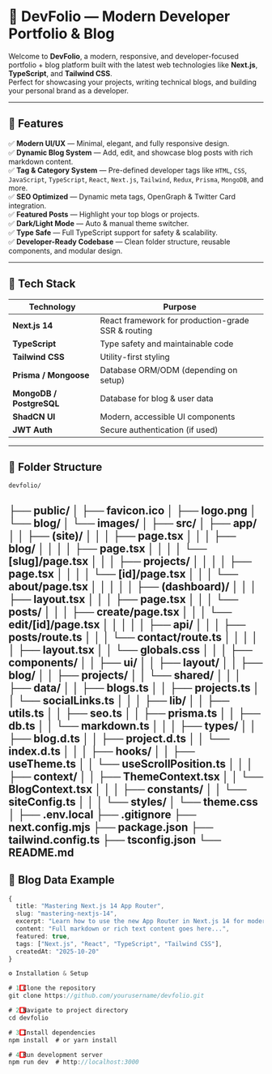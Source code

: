 # 🚀 DevFolio — Modern Developer Portfolio & Blog

Welcome to **DevFolio**, a modern, responsive, and developer-focused portfolio + blog platform built with the latest web technologies like **Next.js**, **TypeScript**, and **Tailwind CSS**.  
Perfect for showcasing your projects, writing technical blogs, and building your personal brand as a developer.

---

## 🌟 Features

✅ **Modern UI/UX** — Minimal, elegant, and fully responsive design.  
✅ **Dynamic Blog System** — Add, edit, and showcase blog posts with rich markdown content.  
✅ **Tag & Category System** — Pre-defined developer tags like `HTML`, `CSS`, `JavaScript`, `TypeScript`, `React`, `Next.js`, `Tailwind`, `Redux`, `Prisma`, `MongoDB`, and more.  
✅ **SEO Optimized** — Dynamic meta tags, OpenGraph & Twitter Card integration.  
✅ **Featured Posts** — Highlight your top blogs or projects.  
✅ **Dark/Light Mode** — Auto & manual theme switcher.  
✅ **Type Safe** — Full TypeScript support for safety & scalability.  
✅ **Developer-Ready Codebase** — Clean folder structure, reusable components, and modular design.

---

## 🧩 Tech Stack

| Technology | Purpose |
|-------------|----------|
| **Next.js 14** | React framework for production-grade SSR & routing |
| **TypeScript** | Type safety and maintainable code |
| **Tailwind CSS** | Utility-first styling |
| **Prisma / Mongoose** | Database ORM/ODM (depending on setup) |
| **MongoDB / PostgreSQL** | Database for blog & user data |
| **ShadCN UI** | Modern, accessible UI components |
| **JWT Auth** | Secure authentication (if used) |

---

## 🧱 Folder Structure

    devfolio/
├── public/
│   ├── favicon.ico
│   ├── logo.png
│   └── blog/
│       └── images/
│
├── src/
│   ├── app/
│   │   ├── (site)/
│   │   │   ├── page.tsx
│   │   │   ├── blog/
│   │   │   │   ├── page.tsx
│   │   │   │   └── [slug]/page.tsx
│   │   │   ├── projects/
│   │   │   │   ├── page.tsx
│   │   │   │   └── [id]/page.tsx
│   │   │   └── about/page.tsx
│   │   │
│   │   ├── (dashboard)/
│   │   │   ├── layout.tsx
│   │   │   ├── page.tsx
│   │   │   └── posts/
│   │   │       ├── create/page.tsx
│   │   │       └── edit/[id]/page.tsx
│   │   │
│   │   ├── api/
│   │   │   ├── posts/route.ts
│   │   │   └── contact/route.ts
│   │   │
│   │   ├── layout.tsx
│   │   └── globals.css
│   │
│   ├── components/
│   │   ├── ui/
│   │   ├── layout/
│   │   ├── blog/
│   │   ├── projects/
│   │   └── shared/
│   │
│   ├── data/
│   │   ├── blogs.ts
│   │   ├── projects.ts
│   │   └── socialLinks.ts
│   │
│   ├── lib/
│   │   ├── utils.ts
│   │   ├── seo.ts
│   │   ├── prisma.ts
│   │   ├── db.ts
│   │   └── markdown.ts
│   │
│   ├── types/
│   │   ├── blog.d.ts
│   │   ├── project.d.ts
│   │   └── index.d.ts
│   │
│   ├── hooks/
│   │   ├── useTheme.ts
│   │   └── useScrollPosition.ts
│   │
│   ├── context/
│   │   ├── ThemeContext.tsx
│   │   └── BlogContext.tsx
│   │
│   ├── constants/
│   │   └── siteConfig.ts
│   │
│   └── styles/
│       └── theme.css
│
├── .env.local
├── .gitignore
├── next.config.mjs
├── package.json
├── tailwind.config.ts
├── tsconfig.json
└── README.md
---

## 📝 Blog Data Example

```ts
{
  title: "Mastering Next.js 14 App Router",
  slug: "mastering-nextjs-14",
  excerpt: "Learn how to use the new App Router in Next.js 14 for modern web apps.",
  content: "Full markdown or rich text content goes here...",
  featured: true,
  tags: ["Next.js", "React", "TypeScript", "Tailwind CSS"],
  createdAt: "2025-10-20"
}

⚙️ Installation & Setup

# 1️⃣ Clone the repository
git clone https://github.com/yourusername/devfolio.git

# 2️⃣ Navigate to project directory
cd devfolio

# 3️⃣ Install dependencies
npm install  # or yarn install

# 4️⃣ Run development server
npm run dev  # http://localhost:3000
